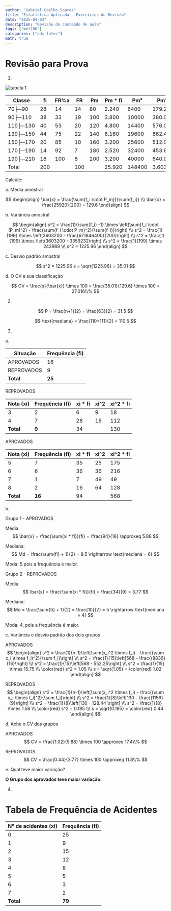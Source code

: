 ```yaml
---
author: "Gabriel Coelho Soares"
title: "Estatística Aplicada - Exercícios de Revisão"
date: "2025-04-03"
description: "Revisão do conteúdo de aula"
tags: ["met100"]
categories: ["ads-fatec"]
math: true
---
```


# Revisão para Prova

1.

![tabela 1](tabela1.png)

| Classe   | fi  | FR%a | FR  | Pm  | Pm * fi| Pm²    | Pm². fi   |
|--------  |---- |----  |---- |---- |--------|-----   |--------   |
| 70├─90   | 28  | 14   | 14  | 80  | 2.240  | 6400   | 179.200   |
| 90├─110  | 38  | 33   | 19  | 100 | 3.800  | 10000  | 380.000   |
| 110├─130 | 40  | 53   | 20  | 120 | 4.800  | 14400  | 576.000   |
| 130├─150 | 44  | 75   | 22  | 140 | 6.160  | 19600  | 862.400   |
| 150├─170 | 20  | 85   | 10  | 160 | 3.200  | 25600  | 512.000   |
| 170├─190 | 14  | 92   | 7   | 180 | 2.520  | 32400  | 453.600   |
| 190├─210 | 16  | 100  | 8   | 200 | 3.200  | 40000  | 640.000   |
| Total    | 200 |      | 100 |     | 25.920 | 148400 | 3.603.200 |

Calcule:

a. Média amostral

$$
\begin{align}
\bar{x} = \frac{\sum{f_i \cdot P_m}}{\sum{f_i}} \\\
\bar{x} = \frac{25920}{200} = 129.6
\end{align}
$$

b. Variância amostral

$$
\begin{align}
s^2 = \frac{1}{\sum{f_i} -1} \times \left(\sum{f_i \cdot (P_m)^2} - \frac{\sum{f_i \cdot P_m}^2}{\sum{f_i}}\right) \\\
s^2 = \frac{1}{199} \times \left(3603200 - \frac{671846400}{200}\right) \\\
s^2 = \frac{1}{199} \times \left(3603200 - 3359232\right) \\\
s^2 = \frac{1}{199} \times 243968 \\\
s^2 = 1225.96
\end{align}
$$

c. Desvio padrão amostral

$$
s^2 = 1225.96
s = \sqrt{1225.96} = 35.01
$$

d. O CV e sua classificação

$$
CV = \frac{s}{\bar{x}} \times 100 = \frac{35.01}{129.6} \times 100 = 27.016\\%
$$

2.

$$
P = \frac{n+1}{2} = \frac{63}{2} = 31.5
$$

$$
\text{mediana} = \frac{110+111}{2} = 110.5
$$

3.

a.

| Situação     | Frequência (fi) |
|--------------|-----------------|
| APROVADOS    | 16              |
| REPROVADOS   | 9               |
| **Total**    | **25**          |

REPROVADOS

| Nota (xi) | Frequência (fi) | xi * fi | xi^2 | xi^2 * fi |
|-----------|-----------------| ----- | ---- |---- |
| 3         | 2               | 6 | 9 | 18 |
| 4         | 7               | 28 | 16 | 112 |
| **Total** | **9**           | 34 | |   130 |

APROVADOS

| Nota (xi) | Frequência (fi) | xi * fi | xi^2 | xi^2 * fi |
|-----------|-----------------| --- | ---- | ---- |
| 5         | 7               | 35 | 25 | 175 |
| 6         | 6               | 36 | 36 | 216 |
| 7         | 1               | 7 | 49 | 49 |
| 8         | 2               | 16 | 64 | 128 |
| **Total** | **16**          | 94 |    | 568 |

b.

Grupo 1 - APROVADOS

Média
$$
\bar{x} = \frac{\sum{xi * fi}}{fi} = \frac{94}{16} \approxeq 5.88
$$

Mediana:
$$
Md = \frac{\sum{fi} + 1}{2} = 8.5 \rightarrow \text{mediana = 6}
$$

Moda: 5 pois a frequência é maior.

Grupo 2 - REPROVADOS

Média
$$
\bar{x} = \frac{\sum{xi * fi}}{fi} = \frac{34}{9} = 3.77
$$

Mediana:
$$
Md = \frac{\sum{fi} + 1}{2} = \frac{10}{2} = 5 \rightarrow \text{mediana = 4}
$$

Moda: 4, pois a frequência é maior.

c. Variância e desvio padrão dos dois grupos

APROVADOS
$$
\begin{align}
s^2 = \frac{1}{n-1}\left[\sum(x_i^2 \times f_i) - \frac{(\sum x_i \times f_i)^2}{\sum f_i}\right] \\\
s^2 = \frac{1}{15}\left[568 - \frac{(8836}{16}\right] \\\
s^2 = \frac{1}{15}\left[568 - 552.25\right] \\\
s^2 = \frac{1}{15} \times 15.75 \\\
\color{red} s^2 = 1.05 \\\
s = \sqrt{1.05} = \color{red} 1.02
\end{align}
$$

REPROVADOS
$$
\begin{align}
s^2 = \frac{1}{n-1}\left[\sum(x_i^2 \times f_i) - \frac{(\sum x_i \times f_i)^2}{\sum f_i}\right] \\\
s^2 = \frac{1}{8}\left[130 - \frac{(1156}{9}\right] \\\
s^2 = \frac{1}{8}\left[130 - 128.44 \right] \\\
s^2 = \frac{1}{8} \times 1.56 \\\
\color{red} s^2 = 0.195 \\\
s = \sqrt{0.195} = \color{red} 0.44
\end{align}
$$

d. Ache o CV dos grupos

APROVADOS
$$
CV = \frac{1.02}{5.88} \times 100 \approxeq 17.4\\%
$$

REPROVADOS
$$
CV = \frac{0.44}{3.77} \times 100 \approxeq 11.8\\%
$$

e. Qual teve maior variação?

**O Grupo dos aprovados teve maior variação.**

4.

# Tabela de Frequência de Acidentes

| Nº de acidentes (xi) | Frequência (fi) |
|----------------------|-----------------|
| 0                    | 25              |
| 1                    | 9               |
| 2                    | 15              |
| 3                    | 12              |
| 4                    | 8               |
| 5                    | 5               |
| 6                    | 3               |
| 7                    | 2               |
| **Total**            | **79**          |
